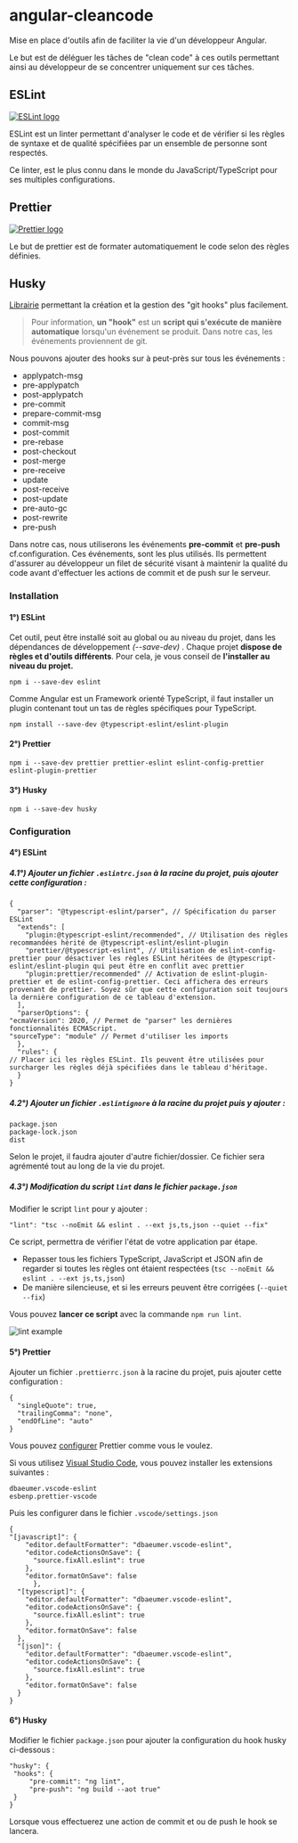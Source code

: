 # angular-cleancode

Mise en place d'outils afin de faciliter la vie d'un développeur Angular.

Le but est de déléguer les tâches de "clean code" à ces outils permettant ainsi au développeur de se concentrer uniquement sur ces tâches.

## ESLint

[![ESLint logo](./Images/eslint.png)](https://eslint.org/  "Redirect to eslint site")

ESLint est un linter permettant d'analyser le code et de vérifier si les règles de syntaxe et de qualité spécifiées par un ensemble de personne sont respectés.

Ce linter, est le plus connu dans le monde du JavaScript/TypeScript pour ses multiples configurations.

## Prettier

[![Prettier logo](./Images/prettier.png)](https://prettier.io/  "Redirect to prettier site")

Le but de prettier est de formater automatiquement le code selon des règles définies.

## Husky

[Librairie](https://github.com/typicode/husky) permettant la création et la gestion des "git hooks" plus facilement.

> Pour information, **un "hook"** est un **script qui s'exécute de manière automatique** lorsqu'un événement se produit. Dans notre cas, les événements proviennent de git.

Nous pouvons ajouter des hooks sur à peut-près sur tous les événements : 

-  applypatch-msg
-   pre-applypatch
-   post-applypatch
-   pre-commit
-   prepare-commit-msg
-   commit-msg
-   post-commit
-   pre-rebase
-   post-checkout
-   post-merge
-   pre-receive
-   update
-   post-receive
-   post-update
-   pre-auto-gc
-   post-rewrite
-   pre-push

Dans notre cas, nous utiliserons les événements **pre-commit** et **pre-push** cf.configuration. Ces événements, sont les plus utilisés. Ils permettent d'assurer au développeur un filet de sécurité visant à maintenir la qualité du code avant d'effectuer les actions de commit et de push sur le serveur.

### Installation

#### 1°) ESLint 
Cet outil, peut être installé soit au global ou au niveau du projet, dans les dépendances de développement *(--save-dev)* . Chaque projet **dispose de règles et d'outils différents**. Pour cela, je vous conseil de **l'installer au niveau du projet.** 

    npm i --save-dev eslint

Comme Angular est un Framework orienté TypeScript, il faut installer un plugin contenant tout un tas de règles spécifiques pour TypeScript.

    npm install --save-dev @typescript-eslint/eslint-plugin

#### 2°) Prettier

    npm i --save-dev prettier prettier-eslint eslint-config-prettier eslint-plugin-prettier

#### 3°) Husky 

    npm i --save-dev husky


### Configuration

#### 4°) ESLint 

##### 4.1°) Ajouter un fichier `.eslintrc.json` à la racine du projet, puis ajouter cette configuration :

    {
	  "parser": "@typescript-eslint/parser", // Spécification du parser ESLint
	  "extends": [
	    "plugin:@typescript-eslint/recommended", // Utilisation des règles recommandées hérité de @typescript-eslint/eslint-plugin
	    "prettier/@typescript-eslint", // Utilisation de eslint-config-prettier pour désactiver les règles ESLint héritées de @typescript-eslint/eslint-plugin qui peut être en conflit avec prettier
	    "plugin:prettier/recommended" // Activation de eslint-plugin-prettier et de eslint-config-prettier. Ceci affichera des erreurs provenant de prettier. Soyez sûr que cette configuration soit toujours la dernière configuration de ce tableau d'extension.
	  ],
	  "parserOptions": {
    "ecmaVersion": 2020, // Permet de "parser" les dernières fonctionnalités ECMAScript.
    "sourceType": "module" // Permet d'utiliser les imports
	  },
	  "rules": {
    // Placer ici les règles ESLint. Ils peuvent être utilisées pour surcharger les règles déjà spécifiées dans le tableau d'héritage.
	  }
	}

##### 4.2°) Ajouter un fichier `.eslintignore` à la racine du projet puis y ajouter : 

    package.json
	package-lock.json
	dist

Selon le projet, il faudra ajouter d'autre fichier/dossier. Ce fichier sera agrémenté tout au long de la vie du projet.


##### 4.3°) Modification du script `lint` dans le fichier `package.json`

Modifier le script `lint` pour y ajouter : 

    "lint": "tsc --noEmit && eslint . --ext js,ts,json --quiet --fix"

Ce script, permettra de vérifier l'état de votre application par étape. 

 - Repasser tous les fichiers TypeScript, JavaScript et JSON afin de regarder si toutes les règles ont étaient respectées (`tsc --noEmit && eslint . --ext js,ts,json`)
 - De manière silencieuse, et si les erreurs peuvent être corrigées (`--quiet --fix`)

Vous pouvez **lancer ce script** avec la commande `npm run lint`.

![lint example](./Images/lint.png)

#### 5°) Prettier

Ajouter un fichier `.prettierrc.json` à la racine du projet, puis ajouter cette configuration : 

    {
	  "singleQuote": true,
	  "trailingComma": "none",
	  "endOfLine": "auto"
	}

Vous pouvez [configurer](https://prettier.io/docs/en/configuration.html) Prettier comme vous le voulez.

Si vous utilisez [Visual Studio Code](https://code.visualstudio.com/), vous pouvez installer les extensions suivantes : 

    dbaeumer.vscode-eslint
    esbenp.prettier-vscode

Puis les configurer dans le fichier `.vscode/settings.json`

	{
	"[javascript]": {
	    "editor.defaultFormatter": "dbaeumer.vscode-eslint",
	    "editor.codeActionsOnSave": {
	      "source.fixAll.eslint": true
	    },
	    "editor.formatOnSave": false
		  },
	  "[typescript]": {
	    "editor.defaultFormatter": "dbaeumer.vscode-eslint",
	    "editor.codeActionsOnSave": {
	      "source.fixAll.eslint": true
	    },
	    "editor.formatOnSave": false
	  },
	  "[json]": {
	    "editor.defaultFormatter": "dbaeumer.vscode-eslint",
	    "editor.codeActionsOnSave": {
	      "source.fixAll.eslint": true
	    },
	    "editor.formatOnSave": false
	  }
	}

#### 6°) Husky

Modifier le fichier `package.json` pour ajouter la configuration du hook husky ci-dessous : 

    "husky": {
     "hooks": {
         "pre-commit": "ng lint",
         "pre-push": "ng build --aot true"
     }
    }

Lorsque vous effectuerez une action de commit et ou de push le hook se lancera.
